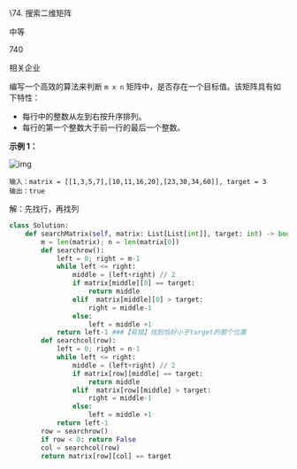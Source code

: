 \74. 搜索二维矩阵



中等





740





相关企业

编写一个高效的算法来判断 `m x n` 矩阵中，是否存在一个目标值。该矩阵具有如下特性：

- 每行中的整数从左到右按升序排列。
- 每行的第一个整数大于前一行的最后一个整数。

 

**示例 1：**

![img](https://assets.leetcode.com/uploads/2020/10/05/mat.jpg)

```
输入：matrix = [[1,3,5,7],[10,11,16,20],[23,30,34,60]], target = 3
输出：true
```

解：先找行，再找列

```python
class Solution:
    def searchMatrix(self, matrix: List[List[int]], target: int) -> bool:
        m = len(matrix); n = len(matrix[0])
        def searchrow():
            left = 0; right = m-1
            while left <= right:
                middle = (left+right) // 2
                if matrix[middle][0] == target:
                    return middle
                elif  matrix[middle][0] > target:
                    right = middle-1
                else:
                    left = middle +1
            return left-1 ###【易错】找到恰好小于target的那个位置
        def searchcol(row):
            left = 0; right = n-1
            while left <= right:
                middle = (left+right) // 2
                if matrix[row][middle] == target:
                    return middle
                elif  matrix[row][middle] > target:
                    right = middle-1
                else:
                    left = middle +1
            return left-1
        row = searchrow()
        if row < 0: return False
        col = searchcol(row)
        return matrix[row][col] == target
```


